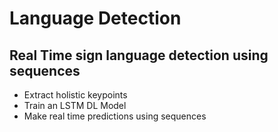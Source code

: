 # Language Detection

## Real Time sign language detection using sequences

- Extract holistic keypoints
- Train an LSTM DL Model
- Make real time predictions using sequences